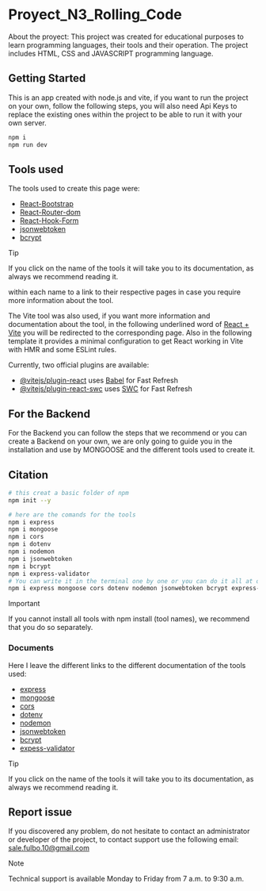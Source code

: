 # Proyect_N3_Rolling_Code

About the proyect: 
This project was created for educational purposes to learn programming languages, their tools and their operation. The project includes HTML, CSS and JAVASCRIPT programming language.


## Getting Started
This is an app created with node.js and vite, if you want to run the project on your own, follow the following steps, you will also need Api Keys to replace the existing ones within the project to be able to run it with your own server.

```bash
npm i
npm run dev
```

## Tools used
The tools used to create this page were:

- [React-Bootstrap](https://react-bootstrap.netlify.app/docs/getting-started/introduction)
- [React-Router-dom](https://reactrouter.com/en/main)
- [React-Hook-Form](https://react-hook-form.com/)
- [jsonwebtoken](https://jwt.io/)
- [bcrypt](https://www.npmjs.com/package/bcrypt)

>[!TIP]
>If you click on the name of the tools it will take you to its documentation, as always we recommend reading it.

within each name to a link to their respective pages in case you require more information about the tool. 

The Vite tool was also used, if you want more information and documentation about the tool, in the following underlined word of [React + Vite](https://vitejs.dev/guide/) you will be redirected to the corresponding page.
Also in the following template it provides a minimal configuration to get React working in Vite with HMR and some ESLint rules.

Currently, two official plugins are available:

- [@vitejs/plugin-react](https://github.com/vitejs/vite-plugin-react/blob/main/packages/plugin-react/README.md) uses [Babel](https://babeljs.io/) for Fast Refresh
- [@vitejs/plugin-react-swc](https://github.com/vitejs/vite-plugin-react-swc) uses [SWC](https://swc.rs/) for Fast Refresh

## For the Backend
For the Backend you can follow the steps that we recommend or you can create a Backend on your own, we are only going to guide you in the installation and use by MONGOOSE and the different tools used to create it.

## Citation

```bash
# this creat a basic folder of npm
npm init --y 

# here are the comands for the tools
npm i express
npm i mongoose
npm i cors
npm i dotenv
npm i nodemon
npm i jsonwebtoken
npm i bcrypt
npm i express-validator
# You can write it in the terminal one by one or you can do it all at once like this:
npm i express mongoose cors dotenv nodemon jsonwebtoken bcrypt express-validator
```
>[!IMPORTANT]
>If you cannot install all tools with npm install (tool names), we recommend that you do so separately.

### Documents
Here I leave the different links to the different documentation of the tools used:
- [express](https://expressjs.com/)
- [mongoose](https://mongoosejs.com/)
- [cors](https://mongoosejs.com/)
- [dotenv](https://mongoosejs.com/)
- [nodemon](https://nodemon.io/)
- [jsonwebtoken](https://jwt.io/)
- [bcrypt](https://github.com/kelektiv/node.bcrypt.js#readme)
- [expess-validator](https://express-validator.github.io/docs)

>[!TIP]
>If you click on the name of the tools it will take you to its documentation, as always we recommend reading it.

## Report issue
If you discovered any problem, do not hesitate to contact an administrator or developer of the project, to contact support use the following email: [sale.fulbo.10@gmail.com](sale.fulbo.10@gmail.com)

>[!Note]
>Technical support is available Monday to Friday from 7 a.m. to 9:30 a.m.
